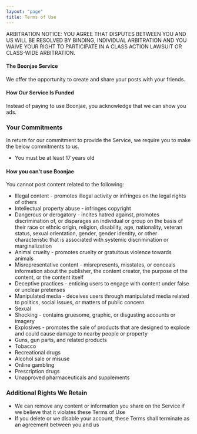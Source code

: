 ```yaml
---
layout: "page"
title: Terms of Use
---
```


ARBITRATION NOTICE: YOU AGREE THAT DISPUTES BETWEEN YOU AND US WILL BE RESOLVED BY BINDING, INDIVIDUAL ARBITRATION AND YOU WAIVE YOUR RIGHT TO PARTICIPATE IN A CLASS ACTION LAWSUIT OR CLASS-WIDE ARBITRATION.

#### The Boonjae Service
We offer the opportunity to create and share your posts with your friends.


#### How Our Service Is Funded
Instead of paying to use Boonjae, you acknowledge that we can show you ads. 


### Your Commitments

In return for our commitment to provide the Service, we require you to make the below commitments to us.

* You must be at least 17 years old

#### How you can't use Boonjae
You cannot post content related to the following:
* Illegal content - promotes illegal activity or infringes on the legal rights of others
* Intellectual property abuse - infringes copyright
* Dangerous or derogatory - incites hatred against, promotes discrimination of, or disparages an individual or group on the basis of their race or ethnic origin, religion, disability, age, nationality, veteran status, sexual orientation, gender, gender identity, or other characteristic that is associated with systemic discrimination or marginalization
* Animal cruelty - promotes cruelty or gratuitous violence towards animals
* Misrepresentative content - misrepresents, misstates, or conceals information about the publisher, the content creator, the purpose of the content, or the content itself
* Deceptive practices - enticing users to engage with content under false or unclear pretenses
* Manipulated media - deceives users through manipulated media related to politics, social issues, or matters of public concern.
* Sexual
* Shocking - contains gruesome, graphic, or disgusting accounts or imagery
* Explosives - promotes the sale of products that are designed to explode and could cause damage to nearby people or property
* Guns, gun parts, and related products
* Tobacco
* Recreational drugs
* Alcohol sale or misuse
* Online gambling
* Prescription drugs
* Unapproved pharmaceuticals and supplements



### Additional Rights We Retain
* We can remove any content or information you share on the Service if we believe that it violates these Terms of Use
* If you delete or we disable your account, these Terms shall terminate as an agreement between you and us
